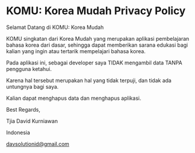 # KOMU: Korea Mudah Privacy Policy

Selamat Datang di KOMU: Korea Mudah

KOMU singkatan dari Korea Mudah yang merupakan aplikasi pembelajaran bahasa korea dari dasar, sehingga dapat memberikan sarana edukasi bagi kalian yang ingin atau tertarik  mempelajari bahasa korea.

Pada aplikasi ini, sebagai developer saya TIDAK mengambil data TANPA pengguna ketahui.

Karena hal tersebut merupakan hal yang tidak terpuji, dan tidak ada untungnya bagi saya.

Kalian dapat menghapus data dan menghapus aplikasi.

Best Regards,

Tjia David Kurniawan

Indonesia

davsolutionid@gmail.com
